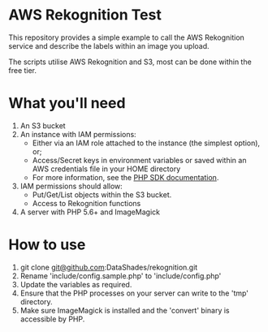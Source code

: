 # AWS Rekognition Test
This repository provides a simple example to call the AWS Rekognition service and describe the labels within an image you upload. 

The scripts utilise AWS Rekognition and S3, most can be done within the free tier.

# What you'll need

1. An S3 bucket
2. An instance with IAM permissions:
   - Either via an IAM role attached to the instance (the simplest option), or;
   - Access/Secret keys in environment variables or saved within an AWS credentials file in your HOME directory
   - For more information, see the [PHP SDK documentation](http://docs.aws.amazon.com/aws-sdk-php/v3/guide/guide/credentials.html#credential-profiles).
3. IAM permissions should allow:
   - Put/Get/List objects within the S3 bucket.
   - Access to Rekognition functions
4. A server with PHP 5.6+ and ImageMagick 

# How to use

1. git clone git@github.com:DataShades/rekognition.git
2. Rename 'include/config.sample.php' to 'include/config.php'
3. Update the variables as required.
4. Ensure that the PHP processes on your server can write to the 'tmp' directory.
5. Make sure ImageMagick is installed and the 'convert' binary is accessible by PHP.
